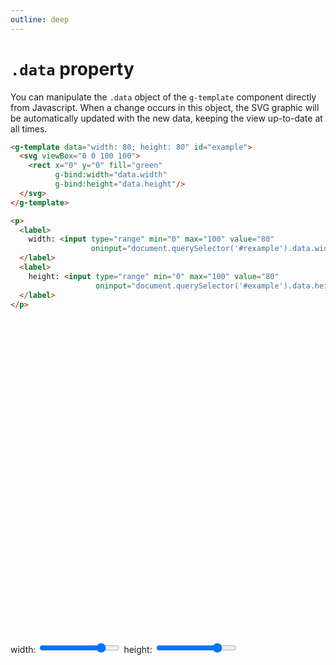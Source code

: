 ```yaml
---
outline: deep
---
```


# `.data` property

You can manipulate the `.data` object of the `g-template` component directly from Javascript. When a
change occurs in this object, the SVG graphic will be automatically updated with the new data,
keeping the view up-to-date at all times.

```html
<g-template data="width: 80; height: 80" id="example">
  <svg viewBox="0 0 100 100">
    <rect x="0" y="0" fill="green"
          g-bind:width="data.width" 
          g-bind:height="data.height"/>
  </svg>
</g-template>
```
```html
<p>
  <label>
    width: <input type="range" min="0" max="100" value="80"
                  oninput="document.querySelector('#rexample').data.width=this.value">
  </label>
  <label>
    height: <input type="range" min="0" max="100" value="80"
                   oninput="document.querySelector('#example').data.height=this.value">
  </label>
</p>
```

<g-template data="width: 80; height: 80" id="example">
  <svg viewBox="0 0 100 100">
    <rect x="0" y="0" fill="green"
          g-bind:width="data.width" 
          g-bind:height="data.height"/>
  </svg>
</g-template>
<p>
  <label>
    width: <input type="range" min="0" max="100" value="80"
                  oninput="document.querySelector('#example').data.width=this.value">
  </label>
  <label>
    height: <input type="range" min="0" max="100" value="80"
                   oninput="document.querySelector('#example').data.height=this.value">
  </label>
</p>